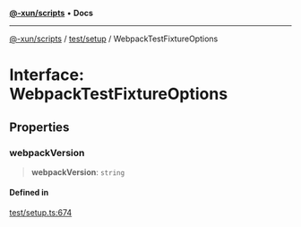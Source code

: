 [**@-xun/scripts**](../../../README.md) • **Docs**

***

[@-xun/scripts](../../../README.md) / [test/setup](../README.md) / WebpackTestFixtureOptions

# Interface: WebpackTestFixtureOptions

## Properties

### webpackVersion

> **webpackVersion**: `string`

#### Defined in

[test/setup.ts:674](https://github.com/Xunnamius/xscripts/blob/86b76a595de7a0bbf273ef7bb201d4c62f5e3d77/test/setup.ts#L674)

